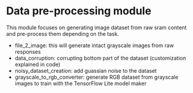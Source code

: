 # Data pre-processing module

This module focuses on generating image dataset from raw sram content and pre-process them depending on the task.

*  file\_2\_image: this will generate intact grayscale images from raw responses
*  data\_corruption: corrupting bottom part of the dataset (customization explained in code)
*  noisy\_dataset\_creation: add guassian noise to the dataset
*  grayscale\_to\_rgb\_converter: generate RGB dataset from grayscale images to train with the TensorFlow Lite model maker  
